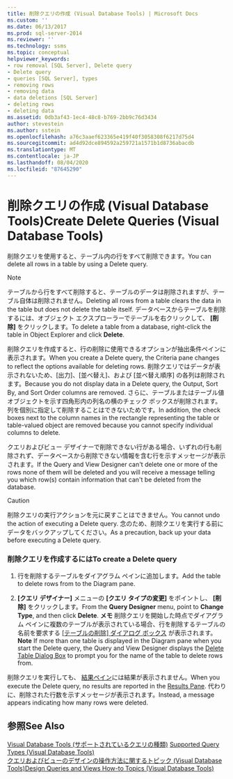 ```yaml
---
title: 削除クエリの作成 (Visual Database Tools) | Microsoft Docs
ms.custom: ''
ms.date: 06/13/2017
ms.prod: sql-server-2014
ms.reviewer: ''
ms.technology: ssms
ms.topic: conceptual
helpviewer_keywords:
- row removal [SQL Server], Delete query
- Delete query
- queries [SQL Server], types
- removing rows
- removing data
- data deletions [SQL Server]
- deleting rows
- deleting data
ms.assetid: 0db3af43-1ec4-48c8-b769-2bb9c76d3434
author: stevestein
ms.author: sstein
ms.openlocfilehash: a76c3aaef623365e419f40f3058308f6217d75d4
ms.sourcegitcommit: ad4d92dce894592a259721a1571b1d8736abacdb
ms.translationtype: MT
ms.contentlocale: ja-JP
ms.lasthandoff: 08/04/2020
ms.locfileid: "87645290"
---
```

# <a name="create-delete-queries-visual-database-tools"></a><span data-ttu-id="7791f-102">削除クエリの作成 (Visual Database Tools)</span><span class="sxs-lookup"><span data-stu-id="7791f-102">Create Delete Queries (Visual Database Tools)</span></span>
  <span data-ttu-id="7791f-103">削除クエリを使用すると、テーブル内の行をすべて削除できます。</span><span class="sxs-lookup"><span data-stu-id="7791f-103">You can delete all rows in a table by using a Delete query.</span></span>  
  
> [!NOTE]  
>  <span data-ttu-id="7791f-104">テーブルから行をすべて削除すると、テーブルのデータは削除されますが、テーブル自体は削除されません。</span><span class="sxs-lookup"><span data-stu-id="7791f-104">Deleting all rows from a table clears the data in the table but does not delete the table itself.</span></span> <span data-ttu-id="7791f-105">データベースからテーブルを削除するには、オブジェクト エクスプローラーでテーブルを右クリックして、 **[削除]** をクリックします。</span><span class="sxs-lookup"><span data-stu-id="7791f-105">To delete a table from a database, right-click the table in Object Explorer and click **Delete**.</span></span>  
  
 <span data-ttu-id="7791f-106">削除クエリを作成すると、行の削除に使用できるオプションが抽出条件ペインに表示されます。</span><span class="sxs-lookup"><span data-stu-id="7791f-106">When you create a Delete query, the Criteria pane changes to reflect the options available for deleting rows.</span></span> <span data-ttu-id="7791f-107">削除クエリではデータが表示されないため、[出力]、[並べ替え]、および [並べ替え順序] の各列は削除されます。</span><span class="sxs-lookup"><span data-stu-id="7791f-107">Because you do not display data in a Delete query, the Output, Sort By, and Sort Order columns are removed.</span></span> <span data-ttu-id="7791f-108">さらに、テーブルまたはテーブル値オブジェクトを示す四角形内の列名の横のチェック ボックスが削除されます。列を個別に指定して削除することはできないためです。</span><span class="sxs-lookup"><span data-stu-id="7791f-108">In addition, the check boxes next to the column names in the rectangle representing the table or table-valued object are removed because you cannot specify individual columns to delete.</span></span>  
  
 <span data-ttu-id="7791f-109">クエリおよびビュー デザイナーで削除できない行がある場合、いずれの行も削除されず、データベースから削除できない情報を含む行を示すメッセージが表示されます。</span><span class="sxs-lookup"><span data-stu-id="7791f-109">If the Query and View Designer can't delete one or more of the rows none of them will be deleted and you will receive a message telling you which row(s) contain information that can't be deleted from the database.</span></span>  
  
> [!CAUTION]  
>  <span data-ttu-id="7791f-110">削除クエリの実行アクションを元に戻すことはできません。</span><span class="sxs-lookup"><span data-stu-id="7791f-110">You cannot undo the action of executing a Delete query.</span></span> <span data-ttu-id="7791f-111">念のため、削除クエリを実行する前にデータをバックアップしてください。</span><span class="sxs-lookup"><span data-stu-id="7791f-111">As a precaution, back up your data before executing a Delete query.</span></span>  
  
### <a name="to-create-a-delete-query"></a><span data-ttu-id="7791f-112">削除クエリを作成するには</span><span class="sxs-lookup"><span data-stu-id="7791f-112">To create a Delete query</span></span>  
  
1.  <span data-ttu-id="7791f-113">行を削除するテーブルをダイアグラム ペインに追加します。</span><span class="sxs-lookup"><span data-stu-id="7791f-113">Add the table to delete rows from to the Diagram pane.</span></span>  
  
2.  <span data-ttu-id="7791f-114">**[クエリ デザイナー]** メニューの **[クエリ タイプの変更]** をポイントし、 **[削除]** をクリックします。</span><span class="sxs-lookup"><span data-stu-id="7791f-114">From the **Query Designer** menu, point to **Change Type**, and then click **Delete**.</span></span> <span data-ttu-id="7791f-115">**メモ** 削除クエリを開始した時点でダイアグラム ペインに複数のテーブルが表示されている場合、行を削除するテーブルの名前を要求する [[テーブルの削除] ダイアログ ボックス](visual-database-tools.md) が表示されます。</span><span class="sxs-lookup"><span data-stu-id="7791f-115">**Note** If more than one table is displayed in the Diagram pane when you start the Delete query, the Query and View Designer displays the [Delete Table Dialog Box](visual-database-tools.md) to prompt you for the name of the table to delete rows from.</span></span>  
  
 <span data-ttu-id="7791f-116">削除クエリを実行しても、 [結果ペイン](results-pane-visual-database-tools.md)には結果が表示されません。</span><span class="sxs-lookup"><span data-stu-id="7791f-116">When you execute the Delete query, no results are reported in the [Results Pane](results-pane-visual-database-tools.md).</span></span> <span data-ttu-id="7791f-117">代わりに、削除された行数を示すメッセージが表示されます。</span><span class="sxs-lookup"><span data-stu-id="7791f-117">Instead, a message appears indicating how many rows were deleted.</span></span>  
  
## <a name="see-also"></a><span data-ttu-id="7791f-118">参照</span><span class="sxs-lookup"><span data-stu-id="7791f-118">See Also</span></span>  
 <span data-ttu-id="7791f-119">[Visual Database Tools &#40;サポートされているクエリの種類&#41;](supported-query-types-visual-database-tools.md) </span><span class="sxs-lookup"><span data-stu-id="7791f-119">[Supported Query Types &#40;Visual Database Tools&#41;](supported-query-types-visual-database-tools.md) </span></span>  
 [<span data-ttu-id="7791f-120">クエリおよびビューのデザインの操作方法に関するトピック (Visual Database Tools)</span><span class="sxs-lookup"><span data-stu-id="7791f-120">Design Queries and Views How-to Topics &#40;Visual Database Tools&#41;</span></span>](design-queries-and-views-how-to-topics-visual-database-tools.md)  
  
  
